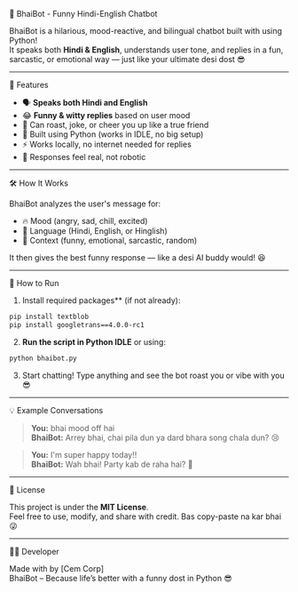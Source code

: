  🤖 BhaiBot - Funny Hindi-English Chatbot

BhaiBot is a hilarious, mood-reactive, and bilingual chatbot built with using Python!  
It speaks both **Hindi & English**, understands user tone, and replies in a fun, sarcastic, or emotional way — just like your ultimate desi dost 😎

---

🧠 Features

- 🗣️ **Speaks both Hindi and English**
- 😂 **Funny & witty replies** based on user mood
- 🤬 Can roast, joke, or cheer you up like a true friend
- 🤖 Built using Python (works in IDLE, no big setup)
- ⚡ Works locally, no internet needed for replies
- 🔁 Responses feel real, not robotic

---

🛠️ How It Works

BhaiBot analyzes the user's message for:

- 🔥 Mood (angry, sad, chill, excited)
- 💬 Language (Hindi, English, or Hinglish)
- 🧠 Context (funny, emotional, sarcastic, random)

It then gives the best funny response — like a desi AI buddy would! 😆

---

 🐍 How to Run

1. Install required packages** (if not already):

```bash
pip install textblob
pip install googletrans==4.0.0-rc1
```

2. **Run the script in Python IDLE** or using:

```bash
python bhaibot.py
```

3. Start chatting! Type anything and see the bot roast you or vibe with you 😎

---

💡 Example Conversations

> **You:** bhai mood off hai  
> **BhaiBot:** Arrey bhai, chai pila dun ya dard bhara song chala dun? 😢

> **You:** I'm super happy today!!  
> **BhaiBot:** Wah bhai! Party kab de raha hai? 🥳

---

 🧾 License

This project is under the **MIT License**.  
Feel free to use, modify, and share with credit. Bas copy-paste na kar bhai 😜

---

 🧑‍💻 Developer

Made with by [Cem Corp]  
BhaiBot – Because life’s better with a funny dost in Python 😎
